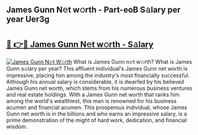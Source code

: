 ## James Gunn N𝚎t w𝚘rth - Part-eoB S𝚊lary per year Uer3g

# <h2><a href="http://gc25si.nevu.top/?p=James+Gunn">🔗 👉🔴 James Gunn N𝚎t w𝚘rth - S𝚊lary</a></h2>

[![James Gunn N𝚎t W𝚘rth](https://i.imgur.com/Oavwk0R.jpeg)](http://gc25si.nevu.top/?p=James+Gunn)
What is James Gunn n𝚎t w𝚘rth? What is James Gunn s𝚊lary per year?
This affluent individual's James Gunn net worth is impressive, placing him among the industry's most financially successful. Although his annual salary is considerable, it is dwarfed by his believed James Gunn net worth, which stems from his numerous business ventures and real estate holdings. With a James Gunn net worth that ranks him among the world's wealthiest, this man is renowned for his business acumen and financial acumen. This prosperous individual, whose James Gunn net worth is in the billions and who earns an impressive salary, is a prime demonstration of the might of hard work, dedication, and financial wisdom.
